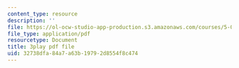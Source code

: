 ```yaml
---
content_type: resource
description: ''
file: https://ol-ocw-studio-app-production.s3.amazonaws.com/courses/5-08j-biological-chemistry-ii-spring-2016/32738dfa84a7a63b19792d8554f8c474_UYGXwem3vN0.pdf
file_type: application/pdf
resourcetype: Document
title: 3play pdf file
uid: 32738dfa-84a7-a63b-1979-2d8554f8c474
---
```

